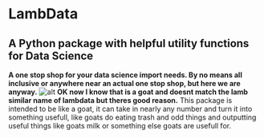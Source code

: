 # LambData

## A Python package with helpful utility functions for Data Science

**A one stop shop for your data science import needs. By no means all inclusive or anywhere near an actual one stop shop, but here we are anyway.**
![alt](https://www.sciencemag.org/sites/default/files/styles/article_main_large/public/cc_20120702-1848_16x9.jpg?itok=embMTBY2)
**OK now I know that is a goat and doesnt match the lamb similar name of lambdata but theres good reason.**
This package is intended to be like a goat, it can take in nearly any number and turn it into something usefull, like goats do eating trash and odd things and outputting useful things like goats milk or something  else goats are usefull for.
